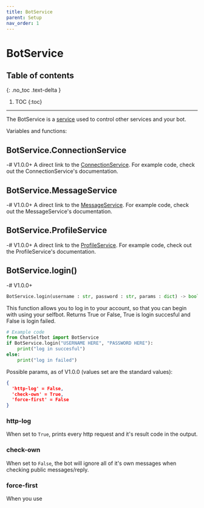 ```yaml
---
title: BotService
parent: Setup
nav_order: 1
---
```


# BotService

## Table of contents
{: .no_toc .text-delta }

1. TOC
{:toc}

---

The BotService is a [service](/docs/Services/index.md) used to control other services and your bot.

Variables and functions:

## BotService.ConnectionService
-# V1.0.0+
A direct link to the [ConnectionService](/docs/Services/ConnectionService.md). For example code, check out the ConnectionService's documentation.

## BotService.MessageService
-# V1.0.0+
A direct link to the [MessageService](/docs/Services/MessageService.md). For example code, check out the MessageService's documentation.

## BotService.ProfileService
-# V1.0.0+
A direct link to the [ProfileService](/docs/Services/ProfileService.md). For example code, check out the ProfileService's documentation.

## BotService.login()
-# V1.0.0+
```py
BotService.login(username : str, password : str, params : dict) -> bool
```
This function allows you to log in to your account, so that you can begin with using your selfbot. Returns True or False, True is login succesful and False is login failed.
```py
# Example code
from ChatSelfbot import BotService
if BotService.login("USERNAME HERE", "PASSWORD HERE"):
    print("log in succesful")
else:
    print("log in failed")
```
Possible params, as of V1.0.0 (values set are the standard values):
```json
{
  'http-log' = False,
  'check-own' = True,
  'force-first' = False
}
```

### http-log
When set to `True`, prints every http request and it's result code in the output.

### check-own
When set to `False`, the bot will ignore all of it's own messages when checking public messages/reply.

### force-first
When you use
